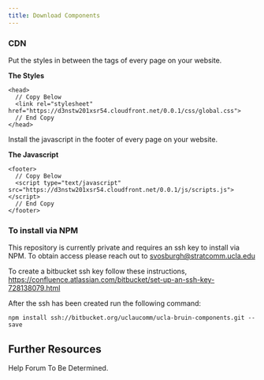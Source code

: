 ```yaml
---
title: Download Components
---
```


### CDN

Put the styles in between the <head> </head> tags of every page on your website.

**The Styles**
```
<head>
  // Copy Below
  <link rel="stylesheet" href="https://d3nstw201xsr54.cloudfront.net/0.0.1/css/global.css">
  // End Copy
</head>
```

Install the javascript in the footer of every page on your website.

**The Javascript**
```
<footer>
  // Copy Below
  <script type="text/javascript" src="https://d3nstw201xsr54.cloudfront.net/0.0.1/js/scripts.js"></script>
  // End Copy
</footer>
```

### To install via NPM

This repository is currently private and requires an ssh key to install via NPM. To obtain access please reach out to svosburgh@stratcomm.ucla.edu

To create a bitbucket ssh key follow these instructions, https://confluence.atlassian.com/bitbucket/set-up-an-ssh-key-728138079.html

After the ssh has been created run the following command:

```
npm install ssh://bitbucket.org/uclaucomm/ucla-bruin-components.git --save
```


## Further Resources

Help Forum To Be Determined.
